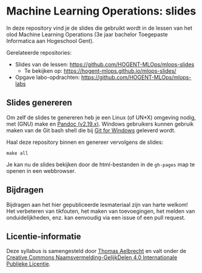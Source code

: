 # Machine Learning Operations: slides

In deze repository vind je de slides die gebruikt wordt in de lessen van het olod Machine Learning Operations (3e jaar bachelor Toegepaste Informatica aan Hogeschool Gent).

Gerelateerde repositories:

- Slides van de lessen: <https://github.com/HOGENT-MLOps/mlops-slides>
  - Te bekijken op: <https://hogent-mlops.github.io/mlops-slides/>
- Opgave labo-opdrachten: <https://github.com/HOGENT-MLOps/mlops-labs>

## Slides genereren

Om zelf de slides te genereren heb je een Linux (of UN*X) omgeving nodig, met (GNU) make en [Pandoc (v2.19.x)](https://pandoc.org/). Windows gebruikers kunnen gebruik maken van de Git bash shell die bij [Git for Windows](https://gitforwindows.org/) geleverd wordt.

Haal deze repository binnen en genereer vervolgens de slides:

```console
make all
```

Je kan nu de slides bekijken door de html-bestanden in de `gh-pages` map te openen in een webbrowser.

## Bijdragen

Bijdragen aan het hier gepubliceerde lesmateriaal zijn van harte welkom! Het verbeteren van tikfouten, het maken van toevoegingen, het melden van onduidelijkheden, enz. kan eenvoudig via een issue of een pull request.

## Licentie-informatie

Deze syllabus is samengesteld door [Thomas Aelbrecht](https://github.com/thomasaelbrecht) en valt onder de [Creative Commons Naamsvermelding-GelijkDelen 4.0 Internationale Publieke Licentie](https://creativecommons.org/licenses/by-sa/4.0/).
